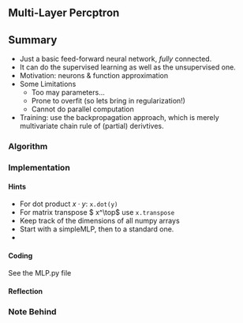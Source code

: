 ## Multi-Layer Percptron

## Summary

- Just a basic feed-forward neural network, _fully_ connected.
- It can do the supervised learning as well as the unsupervised one.
- Motivation: neurons & function approximation
- Some Limitations
  - Too may parameters...
  - Prone to overfit (so lets bring in regularization!)
  - Cannot do parallel computation
- Training: use the backpropagation approach, which is merely multivariate chain rule of (partial) derivtives.

### Algorithm

### Implementation

#### Hints

- For dot product $x \cdot y$: `x.dot(y)`
- For matrix transpose $ x^\top$ use `x.transpose`
- Keep track of the dimensions of all numpy arrays
- Start with a simpleMLP, then to a standard one.
-

#### Coding

See the MLP.py file

#### Reflection

### Note Behind
